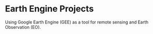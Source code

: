 # Earth Engine Projects
Using Google Earth Engine (GEE) as a tool for remote sensing and Earth Observation (EO).  

